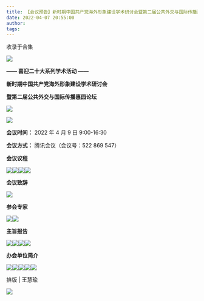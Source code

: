 ```yaml
---
title: 【会议预告】新时期中国共产党海外形象建设学术研讨会暨第二届公共外交与国际传播惠园论坛
date: 2022-04-07 20:55:00
author: 
tags: 
---
```



收录于合集

![](/images/121/2.gif)

  

**—— 喜迎二十大系列学术活动 ——**

 **新时期中国共产党海外形象建设学术研讨会**

 **暨第二届公共外交与国际传播惠园论坛**

  

![](/images/121/3.jpeg)

  

![](/images/121/4.png)

 **会议时间：** 2022 年 4 月 9 日 9:00-16:30

 **会议方式：** 腾讯会议（会议号：522 869 547）

  

 **会议议程**

![](/images/121/5.png)![](/images/121/6.png)![](/images/121/7.png)![](/images/121/8.png)

  

 **会议致辞**

![](/images/121/9.jpeg)

  

 **参会专家**

![](/images/121/10.png)![](/images/121/11.png)

  

 **主旨报告**

![](/images/121/12.png)![](/images/121/13.png)![](/images/121/14.png)![](/images/121/15.png)

  

 **办会单位简介**

![](/images/121/16.png)![](/images/121/17.png)![](/images/121/18.png)![](/images/121/19.png)![](/images/121/20.png)

  

排版 | 王慧瑜

![](/images/121/21.gif)

